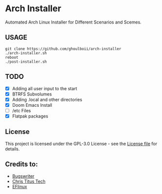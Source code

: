 # Arch Installer 

Automated Arch Linux Installer for Different Scenarios and Scemes.

## USAGE

```
git clone https://github.com/ghoulboii/arch-installer
./arch-installer.sh
reboot
./post-installer.sh
```

## TODO

- [x] Adding all user input to the start
- [x] BTRFS Subvolumes
- [x] Adding .local and other directories
- [x] Doom Emacs Install
- [ ] /etc Files
- [x] Flatpak packages

## License 

This project is licensed under the GPL-3.0 License - see the [License file](LICENSE) for details.

## Credits to:

- [Bugswriter](https://github.com/Bugswriter/arch-linux-magic)
- [Chris Titus Tech](https://github.com/ChrisTitusTech/ArchTitus)
- [EFlinux](https://gitlab.com/eflinux/arch-basic)
